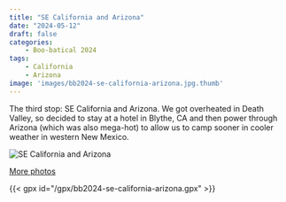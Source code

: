 ```yaml
---
title: "SE California and Arizona"
date: "2024-05-12"
draft: false
categories: 
    - Boo-batical 2024
tags:
    - California
    - Arizona
image: 'images/bb2024-se-california-arizona.jpg.thumb'
---
```


The third stop: SE California and Arizona. We got overheated in Death Valley, so decided to stay at a hotel in Blythe, CA and then power through Arizona (which was also mega-hot) to allow us to camp sooner in cooler weather in western New Mexico.

![SE California and Arizona](/images/bb2024-se-california-arizona.jpg)

[More photos](https://photos.app.goo.gl/erRfRi84SWej6u9Z6)

{{< gpx id="/gpx/bb2024-se-california-arizona.gpx" >}}
